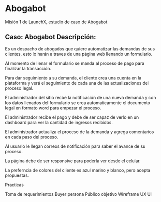 # Abogabot
Misión 1 de LaunchX, estudio de caso de Abogabot

## Caso: Abogabot Descripción:

Es un despacho de abogados que quiere automatizar las demandas de sus clientes, esto lo harán a traves de una página web llenando un formulario.

Al momento de llenar el formulario se manda al proceso de pago para finalizar la transacción.

Para dar seguimiento a su demanda, el cliente crea una cuenta en la plataforma y verá el seguimiento de cada una de las actualizaciones del proceso legal.

El administrador del sitio recbe la notificación de una nueva demanda y con los datos llenados del formulario se crea automaticamente el documento legal en formato word para empezar el proceso.

El administrador recibe el pago y debe de ser capaz de verlo en un dashboard para ver la cantidad de ingresos recibidos.

El administrador actualiza el proceso de la demanda y agrega comentarios en cada paso del proceso.

Al usuario le llegan correos de notificación para saber el avance de su proceso.

La página debe de ser responsive para poderla ver desde el celular.

La preferncia de colores del cliente es azul marino y blanco, pero acepta propuestas.

Practicas

Toma de requerimientos
Buyer persona
Público objetivo
Wireframe UX
UI

